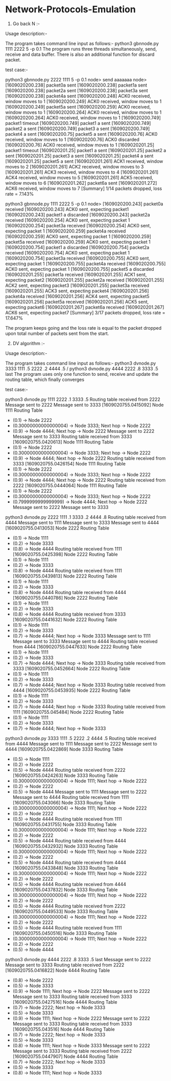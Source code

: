 # Network-Protocols-Emulation

1. Go back N :-

Usage description:-

The program takes command line input as follows:- python3 gbnnode.py 1111 2222 5 -p 0.1
The program runs three threads simultaneously, send, receive and data buffer. There is also an additional function for discard packet.

test case:-

python3 gbnnode.py 2222 1111 5 -p 0.1
node> send aaaaaaa
node> [1609020200.238] packet0a sent
[1609020200.238] packet1a sent
[1609020200.238] packet2a sent
[1609020200.238] packet3a sent
[1609020200.238] packet4a sent
[1609020200.248] ACK0 received, window moves to 1
[1609020200.249] ACK0 received, window moves to 1
[1609020200.249] packet5a sent
[1609020200.259] ACK0 received, window moves to 1
[1609020200.264] ACK0 received, window moves to 1
[1609020200.264] ACK0 received, window moves to 1
[1609020200.749] packet1 timeout
[1609020200.749] packet1 a sent
[1609020200.749] packet2 a sent
[1609020200.749] packet3 a sent
[1609020200.749] packet4 a sent
[1609020200.75] packet5 a sent
[1609020200.76] ACK0 received, window moves to 1
[1609020200.76] ACK0 discarded
[1609020200.76] ACK0 received, window moves to 1
[1609020201.25] packet1 timeout
[1609020201.25] packet1 a sent
[1609020201.25] packet2 a sent
[1609020201.25] packet3 a sent
[1609020201.25] packet4 a sent
[1609020201.25] packet5 a sent
[1609020201.261] ACK1 received, window moves to 2
[1609020201.261] ACK2 received, window moves to 3
[1609020201.261] ACK3 received, window moves to 4
[1609020201.261] ACK4 received, window moves to 5
[1609020201.261] ACK5 received, window moves to 6
[1609020201.262] packet6a sent
[1609020201.272] ACK6 received, window moves to 7
[Summary] 1/14 packets dropped, loss rate = 7.143%

python3 gbnnode.py 1111 2222 5 -p 0.1
node> [1609020200.243] packet0a received
[1609020200.243] ACK0 sent, expecting packet1
[1609020200.243] packet1 a discarded
[1609020200.243] packet2a received
[1609020200.254] ACK0 sent, expecting packet 1
[1609020200.254] packet3a received
[1609020200.254] ACK0 sent, expecting packet 1
[1609020200.259] packet4a received
[1609020200.259] ACK0 sent, expecting packet 1
[1609020200.259] packet5a received
[1609020200.259] ACK0 sent, expecting packet 1
[1609020200.754] packet1 a discarded
[1609020200.754] packet2a received
[1609020200.754] ACK0 sent, expecting packet 1
[1609020200.754] packet3a received
[1609020200.755] ACK0 sent, expecting packet 1
[1609020200.755] packet4a received
[1609020200.755] ACK0 sent, expecting packet 1
[1609020200.755] packet5 a discarded
[1609020201.255] packet1a received
[1609020201.255] ACK1 sent, expecting packet2
[1609020201.255] packet2a received
[1609020201.255] ACK2 sent, expecting packet3
[1609020201.255] packet3a received
[1609020201.255] ACK3 sent, expecting packet4
[1609020201.256] packet4a received
[1609020201.256] ACK4 sent, expecting packet5
[1609020201.256] packet5a received
[1609020201.256] ACK5 sent, expecting packet6
[1609020201.267] packet6a received
[1609020201.267] ACK6 sent, expecting packet7
[Summary] 3/17 packets dropped, loss rate = 17.647%



The program keeps going and the loss rate is equal to the packet dropped upon total number of packets sent from the start.


2. DV algorithm :-

Usage description:-

The program takes command line input as follows:- python3 dvnode.py 3333 1111 .5 2222 .2 4444 .5 /  python3 dvnode.py 4444 2222 .8 3333 .5 last
The program uses only one function to send, receive and update the routing table, which finally converges

test case:-

python3 dvnode.py 1111 2222 .1 3333 .5
Routing table received from 2222
Message sent to 2222
Message sent to 3333
[1609020755.0415092] Node 1111 Routing Table
- (0.1) -> Node 2222
- (0.30000000000000004) -> Node 3333; Next hop -> Node 2222
- (0.9) -> Node 4444; Next hop -> Node 2222
Message sent to 2222
Message sent to 3333
Routing table received from 3333
[1609020755.0420613] Node 1111 Routing Table
- (0.1) -> Node 2222
- (0.30000000000000004) -> Node 3333; Next hop -> Node 2222
- (0.9) -> Node 4444; Next hop -> Node 2222
Routing table received from 3333
[1609020755.0426154] Node 1111 Routing Table
- (0.1) -> Node 2222
- (0.30000000000000004) -> Node 3333; Next hop -> Node 2222
- (0.9) -> Node 4444; Next hop -> Node 2222
Routing table received from 2222
[1609020755.0444064] Node 1111 Routing Table
- (0.1) -> Node 2222
- (0.30000000000000004) -> Node 3333; Next hop -> Node 2222
- (0.7999999999999999) -> Node 4444; Next hop -> Node 2222
Message sent to 2222
Message sent to 3333


python3 dvnode.py 2222 1111 .1 3333 .2 4444 .8
Routing table received from 4444
Message sent to 1111
Message sent to 3333
Message sent to 4444
[1609020755.0413053] Node 2222 Routing Table
- (0.1) -> Node 1111
- (0.2) -> Node 3333
- (0.8) -> Node 4444
Routing table received from 1111
[1609020755.0425398] Node 2222 Routing Table
- (0.1) -> Node 1111
- (0.2) -> Node 3333
- (0.8) -> Node 4444
Routing table received from 1111
[1609020755.0439813] Node 2222 Routing Table
- (0.1) -> Node 1111
- (0.2) -> Node 3333
- (0.8) -> Node 4444
Routing table received from 4444
[1609020755.0440786] Node 2222 Routing Table
- (0.1) -> Node 1111
- (0.2) -> Node 3333
- (0.8) -> Node 4444
Routing table received from 3333
[1609020755.0441632] Node 2222 Routing Table
- (0.1) -> Node 1111
- (0.2) -> Node 3333
- (0.7) -> Node 4444; Next hop -> Node 3333
Message sent to 1111
Message sent to 3333
Message sent to 4444
Routing table received from 4444
[1609020755.0447633] Node 2222 Routing Table
- (0.1) -> Node 1111
- (0.2) -> Node 3333
- (0.7) -> Node 4444; Next hop -> Node 3333
Routing table received from 3333
[1609020755.0452664] Node 2222 Routing Table
- (0.1) -> Node 1111
- (0.2) -> Node 3333
- (0.7) -> Node 4444; Next hop -> Node 3333
Routing table received from 4444
[1609020755.0453935] Node 2222 Routing Table
- (0.1) -> Node 1111
- (0.2) -> Node 3333
- (0.7) -> Node 4444; Next hop -> Node 3333
Routing table received from 1111
[1609020755.045484] Node 2222 Routing Table
- (0.1) -> Node 1111
- (0.2) -> Node 3333
- (0.7) -> Node 4444; Next hop -> Node 3333



python3 dvnode.py 3333 1111 .5 2222 .2 4444 .5
Routing table received from 4444
Message sent to 1111
Message sent to 2222
Message sent to 4444
[1609020755.0422869] Node 3333 Routing Table
- (0.5) -> Node 1111
- (0.2) -> Node 2222
- (0.5) -> Node 4444
Routing table received from 2222
[1609020755.0424263] Node 3333 Routing Table
- (0.30000000000000004) -> Node 1111; Next hop -> Node 2222
- (0.2) -> Node 2222
- (0.5) -> Node 4444
Message sent to 1111
Message sent to 2222
Message sent to 4444
Routing table received from 1111
[1609020755.043066] Node 3333 Routing Table
- (0.30000000000000004) -> Node 1111; Next hop -> Node 2222
- (0.2) -> Node 2222
- (0.5) -> Node 4444
Routing table received from 1111
[1609020755.0431755] Node 3333 Routing Table
- (0.30000000000000004) -> Node 1111; Next hop -> Node 2222
- (0.2) -> Node 2222
- (0.5) -> Node 4444
Routing table received from 4444
[1609020755.0432932] Node 3333 Routing Table
- (0.30000000000000004) -> Node 1111; Next hop -> Node 2222
- (0.2) -> Node 2222
- (0.5) -> Node 4444
Routing table received from 4444
[1609020755.0433848] Node 3333 Routing Table
- (0.30000000000000004) -> Node 1111; Next hop -> Node 2222
- (0.2) -> Node 2222
- (0.5) -> Node 4444
Routing table received from 4444
[1609020755.0437832] Node 3333 Routing Table
- (0.30000000000000004) -> Node 1111; Next hop -> Node 2222
- (0.2) -> Node 2222
- (0.5) -> Node 4444
Routing table received from 2222
[1609020755.0449533] Node 3333 Routing Table
- (0.30000000000000004) -> Node 1111; Next hop -> Node 2222
- (0.2) -> Node 2222
- (0.5) -> Node 4444
Routing table received from 1111
[1609020755.0450516] Node 3333 Routing Table
- (0.30000000000000004) -> Node 1111; Next hop -> Node 2222
- (0.2) -> Node 2222
- (0.5) -> Node 4444
 

python3 dvnode.py 4444 2222 .8 3333 .5 last
Message sent to 2222
Message sent to 3333
Routing table received from 2222
[1609020755.0416822] Node 4444 Routing Table
- (0.8) -> Node 2222
- (0.5) -> Node 3333
- (0.9) -> Node 1111; Next hop -> Node 2222
Message sent to 2222
Message sent to 3333
Routing table received from 3333
[1609020755.0427516] Node 4444 Routing Table
- (0.7) -> Node 2222; Next hop -> Node 3333
- (0.5) -> Node 3333
- (0.9) -> Node 1111; Next hop -> Node 2222
Message sent to 2222
Message sent to 3333
Routing table received from 3333
[1609020755.043516] Node 4444 Routing Table
- (0.7) -> Node 2222; Next hop -> Node 3333
- (0.5) -> Node 3333
- (0.8) -> Node 1111; Next hop -> Node 3333
Message sent to 2222
Message sent to 3333
Routing table received from 2222
[1609020755.0447907] Node 4444 Routing Table
- (0.7) -> Node 2222; Next hop -> Node 3333
- (0.5) -> Node 3333
- (0.8) -> Node 1111; Next hop -> Node 3333


